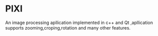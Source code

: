 # PIXI

An image processing apllication implemented in c++ and Qt ,apllication supports zooming,croping,rotation and many other features.
